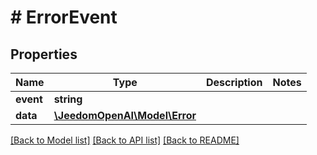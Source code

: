# # ErrorEvent

## Properties

Name | Type | Description | Notes
------------ | ------------- | ------------- | -------------
**event** | **string** |  |
**data** | [**\JeedomOpenAI\Model\Error**](Error.md) |  |

[[Back to Model list]](../../README.md#models) [[Back to API list]](../../README.md#endpoints) [[Back to README]](../../README.md)
